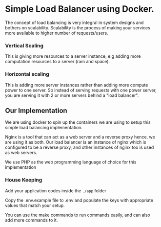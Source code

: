 # Simple Load Balancer using Docker.

The concept of load balancing is very integral in system designs and bothers on scalability. 
Scalability is the process of making your services more available to higher number of requests/users.

### Vertical Scaling

This is giving more resources to a server instance, e.g adding more computation resources to a server (ram and space).

### Horizontal scaling

This is adding more server instances rather than adding more compute power to one server. 
So instead of serving requests with one power server, you are serving it with 2 or more servers behind a "load balancer".

## Our Implementation

We are using docker to spin up the containers we are using to setup this simple load balancing implementation.

Nginx is a tool that can act as a web server and a reverse proxy hence, we are using it as both. 
Our load balancer is an instance of nginx which is configured to be a reverse proxy, and other instances of nginx too is used as web servers.

We use PHP as the web programming language of choice for this implementation

### House Keeping

Add your application codes inside the `./app` folder

Copy the .env.example file to .env and populate the keys with appropriate values that match your setup.

You can use the make commands to run commands easily, and can also add more commands to it.
